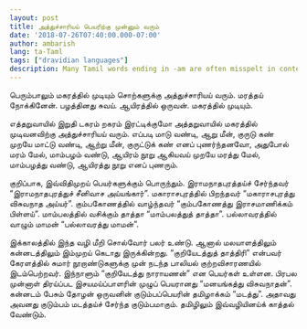 ```yaml
---
layout: post
title: அத்துச்சாரியய் பெயரிற்கு முன்னும் வரும்
date: '2018-07-26T07:40:00.000-07:00'
author: ambarish
lang: ta-Taml
tags: ["dravidian languages"]
description: Many Tamil words ending in ‐am are often misspelt in context, and this article attempts to redress the mistake.
---
```


பெரும்பாலும் மகரத்தில் முடியும் சொற்களுக்கு அத்துச்சாரியய் வரும். மரத்தய் நோக்கினேன். பழத்தினது சுவய். ஆயிரத்தில் ஒருவன். மகரத்தில் முடியும்.

எத்தறுவாயில் இறுதி டகரம் றகரம் இரட்டிக்குமோ அத்தறுவாயில் மகரத்தில் முடிவனவிற்கு அத்துச்சாரியய் வரும். எப்படி மாடு வண்டி, ஆறு மீன், குருடு கண் முறயே மாட்டு வண்டி, ஆற்று மீன், குருட்டுக் கண் எனப் புணர்ந்தனவோ, அதுபோல் மரம் மேல், மாம்பழம் வண்டு, ஆயிரம் நூறு ஆகியவய் முறயே மரத்து மேல், மாம்பழத்து வண்டு, ஆயிரத்து நூறு எனப் புணரும்.

குறிப்பாக, இவ்விதிமுறய் பெயர்களுக்கும் பொருந்தும். இராமநாதபுரத்தய்ச் சேர்ந்தவர் “இராமநாதபுரத்துச் சீனிவாச அய்யங்கார்”. மகாராசபுரத்தில் பிறந்தவர் “மகாராசபுரத்து விசுவநாத அய்யர்”. கும்பகோணத்தில் வாழ்ந்தவர் “கும்பகோணத்து இராசமாணிக்கம் பிள்ளய்”. மாம்பலத்தில் வசிக்கும் தாத்தா “மாம்பலத்துத் தாத்தா”. பல்லாவரத்தில் வாழும் மாமன் “பல்லாவரத்து மாமன்”.

இக்காலத்தில் இந்த வழி மீறி சொல்வோர் பலர் உண்டு. ஆனால் மலயாளத்திலும் கன்னடத்திலும் இம்முறய் கெடாது இருக்கின்றது. “குறியேடத்துத் தாத்திரி” என்பவர் கேரளத்தில் சுமார் நூறாண்டுகளுக்கு முன் நடந்த பாலியல் குற்றவிசாரணயில் இடம்பெற்றவர். இந்நாளும் “குறியேடத்து நாராயணன்” என பெயர்கள் உள்ளன. பிரபல முன்னாள் திரய்ப்பட இசயமய்ப்பாளரின் முழுப் பெயரானது “மனயங்கத்து விசுவநாதன்”. கன்னடம் பேசும் தோழன் ஒருவனின் குடும்பப்பெயரின் தமிழாக்கம் “மடத்து”. அதாவது அவனது குடும்பம் மடத்தய்ச் சேர்ந்த குடும்பமாகும். தமிழிலும் இவ்வழியினய்க் காத்தல் வேண்டும்.
